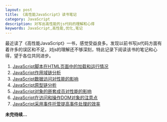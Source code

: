 ```yaml
---
layout: post
title: 《高性能JavaScript》读书笔记
category: JavaScript
description: 对写出高性能的js代码的理解和心得
keywords: JavaScript,高性能,优化,笔记
---
```


最近读了《高性能JavaScript》一书，感觉受益良多。发现以前书写js代码方面有着许多的误区和不足，对js的理解还不够深刻，特此记录下阅读该书的笔记和心得，望于各位共同进步。

1. [JavaScript脚本在HTML页面中的加载和运行情况](/2015/01/15/loading_and_execution.html)
2. [JavaScript作用域链分析](/2015/01/16/scope_chains.html)
3. [JavaScript数据访问对性能的影响](/2015/01/17/data_access.html)
4. [JavaScript原型链分析](/2015/01/19/prototype_chains.html)
5. [JavaScript对象的嵌套成员对性能的影响](/2015/01/20/nested_members.html)
6. [JavaScript在访问和操作DOM对象的注意点](/2015/01/22/dom_scripting.html)
7. [JavaScript采用事件托管提高事件处理的效率](/2015/01/23/event_delegation.html)

__未完待续...__
